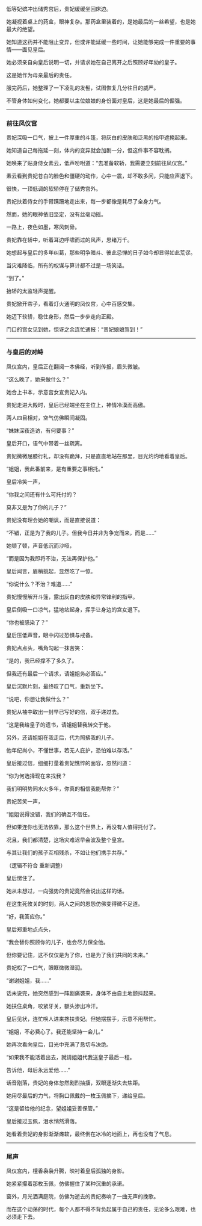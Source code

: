低等妃嫔冲出储秀宫后，贵妃缓缓坐回床边。

她凝视着桌上的药盒，眼神复杂。那药盒里装着的，是她最后的一丝希望，也是她最大的绝望。

她知道这药并不能阻止变异，但或许能延缓一些时间，让她能够完成一件重要的事情——面见皇后。

她必须亲自向皇后说明一切，并请求她在自己离开之后照顾好年幼的皇子。

这是她作为母亲最后的责任。

服完药后，她整理了一下凌乱的发髻，试图恢复几分往日的威严。

不管身体如何变化，她都要以主位娘娘的身份面对皇后，这是她最后的倔强。

---

### **前往凤仪宫**

贵妃深吸一口气，披上一件厚重的斗篷，将灰白的皮肤和泛黑的指甲遮掩起来。

她知道自己每拖延一刻，体内的变异就会加剧一分，但这件事不容耽搁。

她唤来了贴身侍女素云，低声吩咐道：“去准备软轿，我需要立刻前往凤仪宫。”

素云看到贵妃苍白的脸色和僵硬的动作，心中一震，却不敢多问，只能应声退下。

很快，一顶低调的软轿停在了储秀宫外。

贵妃扶着侍女的手臂蹒跚地走出来，每一步都像是耗尽了全身力气。

然而，她的眼神依旧坚定，没有丝毫动摇。

一路上，夜色如墨，寒风刺骨。

贵妃靠在轿中，听着耳边呼啸而过的风声，思绪万千。

她想起与皇后的多年纠葛，那些明争暗斗、彼此忌惮的日子如今却显得如此荒谬。

当灾难降临，所有的权谋与算计都不过是一场笑话。

“到了。”

抬轿的太监轻声提醒。

贵妃掀开帘子，看着灯火通明的凤仪宫，心中百感交集。

她迈下软轿，稳住身形，然后一步步走向正殿。

门口的宫女见到她，惊讶之余连忙通报：“贵妃娘娘驾到！”

---

### **与皇后的对峙**

凤仪宫内，皇后正在翻阅一本佛经，听到传报，眉头微皱。

“这么晚了，她来做什么？”

她合上书本，示意宫女宣贵妃入内。

贵妃走进大殿时，皇后已经端坐在主位上，神情冷漠而高傲。

两人四目相对，空气仿佛瞬间凝固。

“妹妹深夜造访，有何要事？”

皇后开口，语气中带着一丝疏离。

贵妃微微屈膝行礼，却没有跪拜，只是直直地站在那里，目光灼灼地看着皇后。

“姐姐，我此番前来，是有重要之事相托。”

皇后冷笑一声，

“你我之间还有什么可托付的？

莫非又是为了你的儿子？”

贵妃没有理会她的嘲讽，而是直接说道：

“不错，正是为了我的儿子。但我今日并非为争宠而来，而是……”

她顿了顿，声音低沉而沙哑，

“而是因为我即将不治，无法再保护他。”

皇后闻言，眉梢挑起，显然吃了一惊。

“你说什么？不治？难道……”

贵妃慢慢解开斗篷，露出灰白的皮肤和异常锋利的指甲。

皇后倒吸一口凉气，猛地站起身，挥手让身边的宫女退下。

“你也被感染了？”

皇后压低声音，眼中闪过恐惧与戒备。

贵妃点点头，嘴角勾起一抹苦笑：

“是的，我已经撑不了多久了。

但我还有最后一个请求，请姐姐务必答应。”

皇后沉默片刻，最终叹了口气，重新坐下。

“说吧，你想让我做什么？”

贵妃从袖中取出一封早已写好的信，双手递过去。

“这是我给皇子的遗书，请姐姐替我转交于他。

另外，还请姐姐在我走后，代为照拂我的儿子。

他年纪尚小，不懂世事，若无人庇护，恐怕难以存活。”

皇后接过信，细细打量着贵妃憔悴的面容，忽然问道：

“你为何选择现在来找我？

我们明明势同水火多年，你真的相信我能帮你？”

贵妃苦笑一声，

“姐姐说得没错，我们的确互不信任。

但如果连你也无法依靠，那么这个世界上，再没有人值得托付了。

况且，我们都清楚，这场灾难迟早会波及整个皇宫。

与其让我们的孩子互相残杀，不如让他们携手共存。”

（逻辑不符合 重新调整）

皇后愣住了。

她从未想过，一向强势的贵妃竟然会说出这样的话。

在这生死攸关的时刻，两人之间的恩怨仿佛变得微不足道。

“好，我答应你。”

皇后郑重地点点头，

“我会替你照顾你的儿子，也会尽力保全他。

但你要记住，这不仅仅是为了你，也是为了我们共同的未来。”

贵妃松了一口气，眼眶微微湿润。

“谢谢姐姐，我……”

话未说完，她突然感到一阵剧痛袭来，身体不由自主地颤抖起来。

她扶住桌角，咬紧牙关，额头渗出冷汗。

皇后见状，连忙唤人进来搀扶贵妃。但她摆摆手，示意不用帮忙。

“姐姐，不必费心了。我还能坚持一会儿。”

她再次看向皇后，目光中充满了恳切与决绝。

“如果我不能活着出去，就请姐姐代我送皇子最后一程。

告诉他，母后永远爱他……”

话音刚落，贵妃的身体忽然剧烈抽搐，双眼逐渐失去焦距。

她用尽最后的力气，将胸口佩戴的一枚玉佩摘下，递给皇后。

“这是留给他的纪念，望姐姐妥善保管。”

皇后接过玉佩，泪水悄然滑落。

她看着贵妃的身影渐渐瘫软，最终倒在冰冷的地面上，再也没有了气息。

---

### **尾声**


凤仪宫内，檀香袅袅升腾，映衬着皇后孤独的身影。

她紧紧攥着那枚玉佩，仿佛握住了某种沉重的承诺。

窗外，月光洒满庭院，仿佛为逝去的贵妃奏响了一曲无声的挽歌。

而在这个动荡的时代，每个人都不得不背负起属于自己的责任，无论多么艰难，也必须走下去。